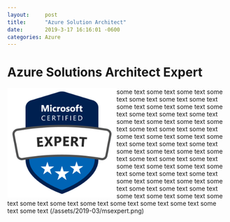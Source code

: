 ```yaml
---
layout:     post
title:      "Azure Solution Architect"
date:       2019-3-17 16:16:01 -0600
categories: Azure
---
```


# Azure Solutions Architect Expert

<img src="/assets/2019-03/msexpert.png" style="float:left;height:250px"> some text some text some text some text some text some text some text some text some text some text some text some text some text some text some text some text some text some text some text some text some text some text some text some text some text some text some text some text some text some text some text some text some text some text some text some text some text some text some text some text some text some text some text some text some text some text some text some text some text some text some text some text some text some text some text some text some text some text some text some text some text 
(/assets/2019-03/msexpert.png)